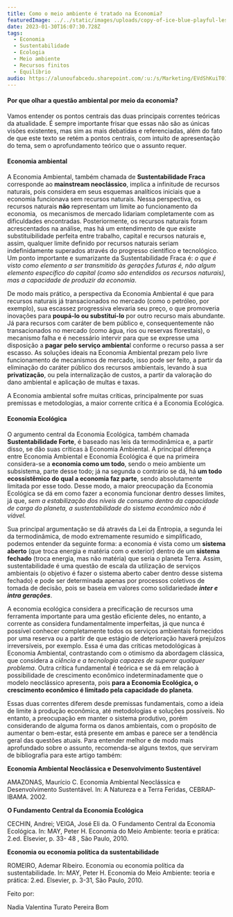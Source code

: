 ```yaml
---
title: Como o meio ambiente é tratado na Economia?
featuredImage: ../../static/images/uploads/copy-of-ice-blue-playful-lesson-presentation.png
date: 2023-01-30T16:07:30.728Z
tags:
  - Economia
  - Sustentabilidade
  - Ecologia
  - Meio ambiente
  - Recursos finitos
  - Equilíbrio
audio: https://alunoufabcedu.sharepoint.com/:u:/s/Marketing/EVdShKuiT01Bu086bQkCWyEBEx4BYBgKpzrULdFNh8o6vg?e=EYEiyq"&download=1"
---
```

<!--StartFragment-->

<!--StartFragment-->

#### **Por que olhar a questão ambiental por meio da economia?**

<!--EndFragment-->

Vamos entender os pontos centrais das duas principais correntes teóricas da atualidade. É sempre importante frisar que essas não são as únicas visões existentes, mas sim as mais debatidas e referenciadas, além do fato de que este texto se retém a pontos centrais, com intuito de apresentação do tema, sem o aprofundamento teórico que o assunto requer. 

#### **Economia ambiental**

A Economia Ambiental, também chamada de **Sustentabilidade Fraca** corresponde ao **mainstream neoclássico**, implica a infinitude de recursos naturais, pois considera em seus esquemas analíticos iniciais que a economia funcionava sem recursos naturais. Nessa perspectiva, os recursos naturais **não** representam um limite ao funcionamento da economia,  os mecanismos de mercado lidariam completamente com as dificuldades encontradas. Posteriormente, os recursos naturais foram acrescentados na análise, mas há um entendimento de que existe substituibilidade perfeita entre trabalho, capital e recursos naturais e, assim, qualquer limite definido por recursos naturais seriam indefinidamente superados através do progresso científico e tecnológico. Um ponto importante e sumarizante da Sustentabilidade Fraca é: *o que é visto como elemento a ser transmitido às gerações futuras é, não algum elemento específico do capital (como são entendidos os recursos naturais), mas a capacidade de produzir da economia*. 

De modo mais prático, a perspectiva da Economia Ambiental é que para recursos naturais já transacionados no mercado (como o petróleo, por exemplo), sua escassez progressiva elevaria seu preço, o que promoveria inovações para **poupá-lo ou substituí-lo** por outro recurso mais abundante. Já para recursos com caráter de bem público e, consequentemente não transacionados no mercado (como água, rios ou reservas florestais), o mecanismo falha e é necessário intervir para que se expresse uma disposição a **pagar** **pelo serviço ambienta**l conforme o recurso passa a ser escasso. As soluções ideais na Economia Ambiental prezam pelo livre funcionamento de mecanismos de mercado, isso pode ser feito, a partir da eliminação do caráter público dos recursos ambientais, levando à sua **privatização**, ou pela internalização de custos, a partir da valoração do dano ambiental e aplicação de multas e taxas.

A Economia ambiental sofre muitas críticas, principalmente por suas premissas e metodologias, a maior corrente crítica é a Economia Ecológica.

#### **Economia Ecológica**

O argumento central da Economia Ecológica, também chamada **Sustentabilidade Forte**, é baseado nas leis da termodinâmica e, a partir disso, se dão suas críticas à Economia Ambiental. A principal diferença entre Economia Ambiental e Economia Ecológica é que na primeira considera-se a **economia como um todo**, sendo o meio ambiente um subsistema, parte desse todo; já na segunda o contrário se dá, há **um todo ecossistêmico do qual a economia faz parte**, sendo absolutamente limitada por esse todo. Desse modo, a maior preocupação da Economia Ecológica se dá em como fazer a economia funcionar dentro desses limites, já que, *sem a estabilização dos níveis de consumo dentro da capacidade de carga do planeta, a sustentabilidade do sistema econômico não é viável.* 

Sua principal argumentação se dá através da Lei da Entropia, a segunda lei da termodinâmica, de modo extremamente resumido e simplificado, podemos entender da seguinte forma: a economia é vista como um **sistema aberto** (que troca energia e matéria com o exterior) dentro de um **sistema fechado** (troca energia, mas não matéria) que seria o planeta Terra. Assim, sustentabilidade é uma questão de escala da utilização de serviços ambientais (o objetivo é fazer o sistema aberto caber dentro desse sistema fechado) e pode ser determinada apenas por processos coletivos de tomada de decisão, pois se baseia em valores como solidariedade ***inter e intra gerações***. 

A economia ecológica considera a precificação de recursos uma ferramenta importante para uma gestão eficiente deles, no entanto, a corrente as considera fundamentalmente imperfeitas, já que nunca é possível conhecer completamente todos os serviços ambientais fornecidos por uma reserva ou a partir de que estágio de deterioração haverá prejuízos irreversíveis, por exemplo. Essa é uma das críticas metodológicas à Economia Ambiental, contrastando com o otimismo da abordagem clássica, que considera a *ciência e a tecnologia capazes de superar qualquer problema*. Outra crítica fundamental é teórica e se dá em relação à possibilidade de crescimento econômico indeterminadamente que o modelo neoclássico apresenta, pois **para a Economia Ecológica, o crescimento econômico é limitado pela capacidade do planeta**.

Essas duas correntes diferem desde premissas fundamentais, como a ideia de limite à produção econômica, até metodologias e soluções possíveis. No entanto, a preocupação em manter o sistema produtivo, porém considerando de alguma forma os danos ambientais, com o propósito de aumentar o bem-estar, está presente em ambas e parece ser a tendência geral das questões atuais. Para entender melhor e de modo mais aprofundado sobre o assunto, recomenda-se alguns textos, que serviram de bibliografia para este artigo também: 

**Economia Ambiental Neoclássica e Desenvolvimento Sustentável**            

AMAZONAS, Maurício C. Economia Ambiental Neoclássica e Desenvolvimento Sustentável. In: A Natureza e a Terra Feridas, CEBRAP-IBAMA. 2002.

**O Fundamento Central da Economia Ecológica**

CECHIN, Andrei; VEIGA, José Eli da. O Fundamento Central da Economia Ecológica. In: MAY, Peter H. Economia do Meio Ambiente: teoria e prática: 2.ed. Elsevier, p. 33- 48 , São Paulo, 2010.

**Economia ou economia política da sustentabilidade**

ROMEIRO, Ademar Ribeiro. Economia ou economia política da sustentabilidade. In: MAY, Peter H. Economia do Meio Ambiente: teoria e prática: 2.ed. Elsevier, p. 3-31, São Paulo, 2010.



Feito por:

Nadia Valentina Turato Pereira Bom



<!--EndFragment-->